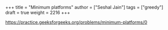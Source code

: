 +++
title = "Minimum platforms"
author = ["Seshal Jain"]
tags = ["greedy"]
draft = true
weight = 2216
+++

<https://practice.geeksforgeeks.org/problems/minimum-platforms/0>
